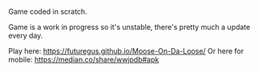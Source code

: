 Game coded in scratch.

Game is a work in progress so it's unstable, there's pretty much a update every day.

Play here: https://futuregus.github.io/Moose-On-Da-Loose/
Or here for mobile: https://median.co/share/wwjpdb#apk
